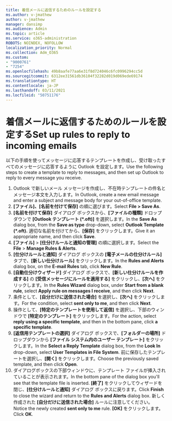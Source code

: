 ```yaml
---
title: 着信メールに返信するためのルールを設定する
ms.author: v-jmathew
author: v-jmathew
manager: dansimp
ms.audience: Admin
ms.topic: article
ms.service: o365-administration
ROBOTS: NOINDEX, NOFOLLOW
localization_priority: Normal
ms.collection: Adm_O365
ms.custom:
- "9000761"
- "7254"
ms.openlocfilehash: 49b8aafe77aa6e31f8d724046c6fc0996294cc5d
ms.sourcegitcommit: 6312ee31561db36104f32282d019d069ede69174
ms.translationtype: HT
ms.contentlocale: ja-JP
ms.lasthandoff: 03/11/2021
ms.locfileid: "50751176"
---
```

# <a name="set-up-rules-to-reply-to-incoming-emails"></a><span data-ttu-id="6e9d8-102">着信メールに返信するためのルールを設定する</span><span class="sxs-lookup"><span data-stu-id="6e9d8-102">Set up rules to reply to incoming emails</span></span>

<span data-ttu-id="6e9d8-103">以下の手順を使ってメッセージに応答するテンプレートを作成し、受け取ったすべてのメッセージに応答するように Outlook を設定します。</span><span class="sxs-lookup"><span data-stu-id="6e9d8-103">Use the following steps to create a template to reply to messages, and then set up Outlook to reply to every message you receive.</span></span>

1. <span data-ttu-id="6e9d8-104">Outlook で新しいメール メッセージを作成し、不在時テンプレートの件名とメッセージ本文を入力します。</span><span class="sxs-lookup"><span data-stu-id="6e9d8-104">In Outlook, create a new email message and enter a subject and message body for your out-of-office template.</span></span>
2. <span data-ttu-id="6e9d8-105">**[ファイル]、[名前を付けて保存]** の順に選びます。</span><span class="sxs-lookup"><span data-stu-id="6e9d8-105">Select **File > Save As**.</span></span>
3. <span data-ttu-id="6e9d8-106">**[名前を付けて保存]** ダイアログ ボックスから、**[ファイルの種類]** ドロップダウンで **[Outlook テンプレート (\*.oft)]** を選択します。</span><span class="sxs-lookup"><span data-stu-id="6e9d8-106">In the **Save As** dialog box, from the **Save as type** drop-down, select **Outlook Template (\*.oft).**</span></span> <span data-ttu-id="6e9d8-107">適切な名前を付けてから、**[保存]** をクリックします。</span><span class="sxs-lookup"><span data-stu-id="6e9d8-107">Give it an appropriate name, and then click **Save**.</span></span>
4. <span data-ttu-id="6e9d8-108">**[ファイル]** > **[仕分けルールと通知の管理]** の順に選択します。</span><span class="sxs-lookup"><span data-stu-id="6e9d8-108">Select the **File** > **Manage Rules & Alerts**.</span></span>
5. <span data-ttu-id="6e9d8-109">**[仕分けルールと通知]** ダイアログ ボックスの **[電子メールの仕分けルール]** タブで、**[新しい仕分けルール]** をクリックします。</span><span class="sxs-lookup"><span data-stu-id="6e9d8-109">In the **Rules and Alerts** dialog box, on the **E-mail Rules** tab, click **New Rule**.</span></span>
6. <span data-ttu-id="6e9d8-110">**[自動仕分けウィザード]** ダイアログ ボックスで、**[新しい仕分けルールを作成する]** の **[受信メッセージにルールを適用する]** をクリックし、**[次へ]** をクリックします。</span><span class="sxs-lookup"><span data-stu-id="6e9d8-110">In the **Rules Wizard** dialog box, under **Start from a blank rule**, select **Apply rule on messages I receive**, and then click **Next**.</span></span>
7. <span data-ttu-id="6e9d8-111">条件として、**[自分だけに送信された場合]** を選択し、**[次へ]** をクリックします。</span><span class="sxs-lookup"><span data-stu-id="6e9d8-111">For the condition, select **sent only to me**, and then click **Next**.</span></span>
8. <span data-ttu-id="6e9d8-112">操作として、**[特定のテンプレートを使用して返信]** を選択し、下部のウィンドウで **[特定のテンプレート]** をクリックします。</span><span class="sxs-lookup"><span data-stu-id="6e9d8-112">For the action, select **reply using a specific template**, and then in the bottom pane, click **a specific template**.</span></span>
9. <span data-ttu-id="6e9d8-113">**[返信用テンプレートの選択]** ダイアログ ボックスで、**[フォルダーの場所]** ドロップダウンから **[ファイル システム内のユーザー テンプレート]** をクリックします。</span><span class="sxs-lookup"><span data-stu-id="6e9d8-113">In the **Select a Reply Template** dialog box, from the **Look In** drop-down, select **User Templates in File System**.</span></span> <span data-ttu-id="6e9d8-114">前に保存したテンプレートを選択し、**[開く]** をクリックします。</span><span class="sxs-lookup"><span data-stu-id="6e9d8-114">Choose the previously saved template, and then click **Open**.</span></span>
10. <span data-ttu-id="6e9d8-115">ダイアログボックスの下部ウィンドウに、テンプレート ファイルが挿入されていることが表示されます。</span><span class="sxs-lookup"><span data-stu-id="6e9d8-115">In the bottom pane of the dialog box you'll see that the template file is inserted.</span></span> <span data-ttu-id="6e9d8-116">**[終了]** をクリックしてウィザードを閉じ、**[仕分けルールと通知]** ダイアログ ボックスに戻ります。</span><span class="sxs-lookup"><span data-stu-id="6e9d8-116">Click **Finish** to close the wizard and return to the **Rules and Alerts** dialog box.</span></span> <span data-ttu-id="6e9d8-117">新しく作成された **[自分だけに送信された場合]** ルールに注意してください。</span><span class="sxs-lookup"><span data-stu-id="6e9d8-117">Notice the newly created **sent only to me** rule.</span></span> <span data-ttu-id="6e9d8-118">**[OK]** をクリックします。</span><span class="sxs-lookup"><span data-stu-id="6e9d8-118">Click **OK**.</span></span>
